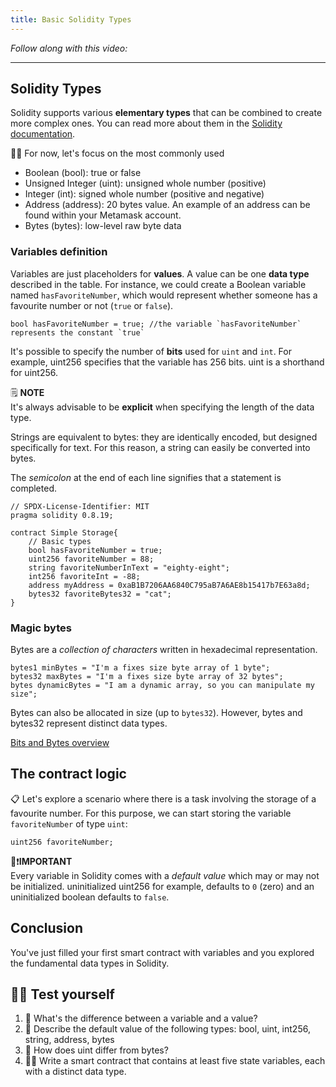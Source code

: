 ```yaml
---
title: Basic Solidity Types
---
```


_Follow along with this video:_

---

## Solidity Types
Solidity supports various **elementary types** that can be combined to create more complex ones. You can read more about them in the [Solidity documentation](https://docs.soliditylang.org/en/v0.8.20/types.html#types).

🕵️‍♂️ For now, let's focus on the most commonly used
- Boolean (bool): true or false
- Unsigned Integer (uint): unsigned whole number (positive)
- Integer (int): signed whole number (positive and negative)
- Address (address): 20 bytes value. An example of an address can be found within your Metamask account.
- Bytes (bytes): low-level raw byte data

### Variables definition
Variables are just placeholders for **values**. A value can be one **data type** described in the table. For instance, we could create a Boolean variable named `hasFavoriteNumber`, which would represent whether someone has a favourite number or not (`true` or `false`).

```solidity
bool hasFavoriteNumber = true; //the variable `hasFavoriteNumber` represents the constant `true`
```
It's possible to specify the number of **bits** used for `uint` and `int`. For example, uint256 specifies that the variable has 256 bits. uint is a shorthand for uint256.

🗒️ **NOTE** <br>
It's always advisable to be **explicit** when specifying the length of the data type.

Strings are equivalent to bytes: they are identically encoded, but designed specifically for text. For this reason, a string can easily be converted into bytes.

The _semicolon_ at the end of each line signifies that a statement is completed.
```solidity
// SPDX-License-Identifier: MIT
pragma solidity 0.8.19;

contract Simple Storage{
    // Basic types
    bool hasFavoriteNumber = true;
    uint256 favoriteNumber = 88;
    string favoriteNumberInText = "eighty-eight";
    int256 favoriteInt = -88;
    address myAddress = 0xaB1B7206AA6840C795aB7A6AE8b15417b7E63a8d;
    bytes32 favoriteBytes32 = "cat";
}
```
### Magic bytes
Bytes are a _collection of characters_ written in hexadecimal representation.
```solidity
bytes1 minBytes = "I'm a fixes size byte array of 1 byte";
bytes32 maxBytes = "I'm a fixes size byte array of 32 bytes";
bytes dynamicBytes = "I am a dynamic array, so you can manipulate my size";
```

Bytes can also be allocated in size (up to `bytes32`). However, bytes and bytes32 represent distinct data types.

[Bits and Bytes overview](https://www.youtube.com/watch?v=Dnd28lQHquU)

## The contract logic
📋 Let's explore a scenario where there is a task involving the storage of a favourite number. For this purpose, we can start storing the variable `favoriteNumber` of type `uint`:
```solidity
uint256 favoriteNumber;
```
👀❗**IMPORTANT** <br>
Every variable in Solidity comes with a _default value_ which may or may not be initialized. uninitialized uint256 for example, defaults to `0` (zero) and an uninitialized boolean defaults to `false`.

## Conclusion
You've just filled your first smart contract with variables and you explored the fundamental data types in Solidity.

## 🧑‍💻 Test yourself

1. 📕 What's the difference between a variable and a value?
2. 📕 Describe the default value of the following types: bool, uint, int256, string, address, bytes
3. 📕 How does uint differ from bytes?
4. 🧑‍💻 Write a smart contract that contains at least five state variables, each with a distinct data type.
